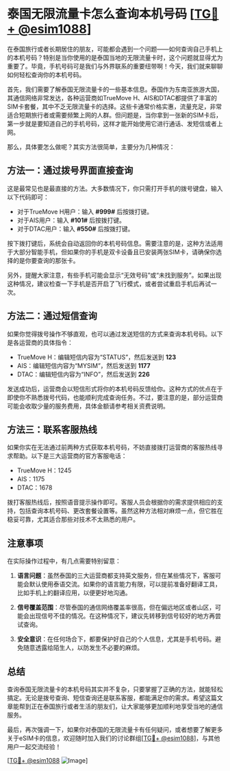 # 泰国无限流量卡怎么查询本机号码 [[TG💪+ @esim1088](https://t.me/s/esim1088)]

在泰国旅行或者长期居住的朋友，可能都会遇到一个问题——如何查询自己手机上的本机号码？特别是当你使用的是泰国当地的无限流量卡时，这个问题就显得尤为重要了。毕竟，手机号码可是我们与外界联系的重要纽带啊！今天，我们就来聊聊如何轻松查询你的本机号码。

首先，我们需要了解泰国无限流量卡的一些基本信息。泰国作为东南亚旅游大国，其通信网络非常发达，各种运营商如TrueMove H、AIS和DTAC都提供了丰富的SIM卡套餐，其中不乏无限流量卡的选择。这些卡通常价格实惠，流量充足，非常适合短期旅行者或需要频繁上网的人群。但问题是，当你拿到一张新的SIM卡后，第一步就是要知道自己的手机号码，这样才能开始使用它进行通话、发短信或者上网。

那么，具体要怎么做呢？其实方法很简单，主要分为几种情况：

## 方法一：通过拨号界面直接查询

这是最常见也是最直接的方法。大多数情况下，你只需打开手机的拨号键盘，输入以下代码即可：

- 对于TrueMove H用户：输入 **#999#** 后按拨打键。
- 对于AIS用户：输入 **#101#** 后按拨打键。
- 对于DTAC用户：输入 **#550#** 后按拨打键。

按下拨打键后，系统会自动返回你的本机号码信息。需要注意的是，这种方法适用于大部分智能手机，但如果你的手机是双卡设备且已安装两张SIM卡，请确保你选择的是你要查询的那张卡。

另外，提醒大家注意，有些手机可能会显示“无效号码”或“未找到服务”。如果出现这种情况，建议检查一下手机是否开启了飞行模式，或者尝试重启手机后再试一次。

## 方法二：通过短信查询

如果你觉得拨号操作不够直观，也可以通过发送短信的方式来查询本机号码。以下是各运营商的具体指令：

- TrueMove H：编辑短信内容为“STATUS”，然后发送到 **123**
- AIS：编辑短信内容为“MYSIM”，然后发送到 **1177**
- DTAC：编辑短信内容为“INFO”，然后发送到 **226**

发送成功后，运营商会以短信形式将你的本机号码反馈给你。这种方式的优点在于即使你不熟悉拨号代码，也能顺利完成查询任务。不过，要注意的是，部分运营商可能会收取少量的服务费用，具体金额请参考相关资费说明。

## 方法三：联系客服热线

如果你实在无法通过前两种方式获取本机号码，不妨直接拨打运营商的客服热线寻求帮助。以下是三大运营商的官方客服电话：

- TrueMove H：1245
- AIS：1175
- DTAC：1678

拨打客服热线后，按照语音提示操作即可。客服人员会根据你的需求提供相应的支持，包括查询本机号码、更改套餐设置等。虽然这种方法相对麻烦一点，但它胜在稳妥可靠，尤其适合那些对技术不太熟悉的用户。

## 注意事项

在实际操作过程中，有几点需要特别留意：

1. **语言问题**：虽然泰国的三大运营商都支持英文服务，但在某些情况下，客服可能会默认使用泰语交流。如果你的语言能力有限，可以提前准备好翻译工具，比如手机上的翻译应用，以便更好地沟通。

2. **信号覆盖范围**：尽管泰国的通信网络覆盖率很高，但在偏远地区或者山区，可能会出现信号不佳的情况。在这种情况下，建议先转移到信号较好的地方再尝试查询。

3. **安全意识**：在任何场合下，都要保护好自己的个人信息，尤其是手机号码。避免随意透露给陌生人，以防发生不必要的麻烦。

## 总结

查询泰国无限流量卡的本机号码其实并不复杂，只要掌握了正确的方法，就能轻松搞定。无论是拨号查询、短信查询还是联系客服，都能满足你的需求。希望这篇文章能帮到正在泰国旅行或者生活的朋友们，让大家能够更加顺利地享受当地的通信服务。

最后，再次强调一下，如果你对泰国的无限流量卡有任何疑问，或者想要了解更多关于eSIM卡的信息，欢迎随时加入我们的讨论群组[[TG💪+ @esim1088](https://t.me/s/esim1088)]，与其他用户一起交流经验！

[[TG💪+ @esim1088](https://t.me/s/esim1088) ![Image](https://i.postimg.cc/4NQfJmqS/Snipaste-2025-05-13-00-14-12.png)]